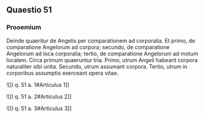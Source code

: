 ## Quaestio 51

### Prooemium

Deinde quaeritur de Angelis per comparationem ad corporalia. Et primo, de comparatione Angelorum ad corpora; secundo, de comparatione Angelorum ad loca corporalia; tertio, de comparatione Angelorum ad motum localem. Circa primum quaeruntur tria. Primo, utrum Angeli habeant corpora naturaliter sibi unita. Secundo, utrum assumant corpora. Tertio, utrum in corporibus assumptis exerceant opera vitae.

![[I q. 51 a. 1#Articulus 1]]

![[I q. 51 a. 2#Articulus 2]]

![[I q. 51 a. 3#Articulus 3]]

